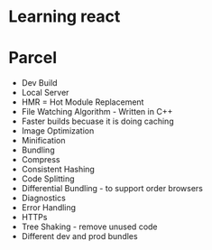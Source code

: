 # Learning react

# Parcel

- Dev Build
- Local Server
- HMR = Hot Module Replacement
- File Watching Algorithm - Written in C++
- Faster builds becuase it is doing caching
- Image Optimization
- Minification
- Bundling
- Compress
- Consistent Hashing
- Code Splitting
- Differential Bundling - to support order browsers
- Diagnostics
- Error Handling
- HTTPs
- Tree Shaking - remove unused code
- Different dev and prod bundles

